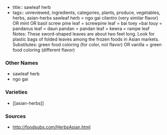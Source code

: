 - title:: sawleaf herb
- tags:: unreviewed, ingredients, categories, plants, produce, vegetables, herbs, asian-herbs
sawleaf herb = ngo gai cilantro (very similar flavor) OR mint OR basil screw pine leaf = screwpine leaf = bai toey =bai touy = pandanus leaf = daun pandan = pandan leaf = kewra = rampe leaf Notes: These sword-shaped leaves are about two feet long. Look for plastic bags of folded leaves among the frozen foods in Asian markets. Substitutes: green food coloring (for color, not flavor) OR vanilla + green food coloring (different flavor)

### Other Names

* sawleaf herb
* ngo gai

### Varieties

* [[asian-herbs]]

### Sources
* http://foodsubs.com/HerbsAsian.html
